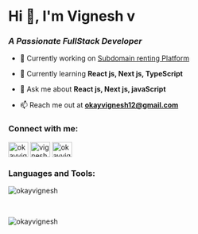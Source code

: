 <h1 >Hi 👋, I'm Vignesh v</h1>
<h3 ><i>A Passionate FullStack Developer</i></h3>


- 🔭 Currently working on [Subdomain renting Platform](https://domainrental.in/)

- 🌱 Currently learning **React js, Next js, TypeScript**

- 💬 Ask me about **React js, Next js, javaScript**

- 📫 Reach me out at **okayvignesh12@gmail.com**


<h3 align="left">Connect with me:</h3>
<p align="left">
<a href="https://twitter.com/okayvignesh" target="blank"><img align="center" src="https://raw.githubusercontent.com/rahuldkjain/github-profile-readme-generator/master/src/images/icons/Social/twitter.svg" alt="okayvignesh" height="30" width="40" /></a>
<a href="https://linkedin.com/in/vignesh-v-978a461b0" target="blank"><img align="center" src="https://raw.githubusercontent.com/rahuldkjain/github-profile-readme-generator/master/src/images/icons/Social/linked-in-alt.svg" alt="vignesh-v-978a461b0" height="30" width="40" /></a>
<a href="https://instagram.com/okayvignesh" target="blank"><img align="center" src="https://raw.githubusercontent.com/rahuldkjain/github-profile-readme-generator/master/src/images/icons/Social/instagram.svg" alt="okayvignesh" height="30" width="40" /></a>
</p>

<h3 align="left">Languages and Tools:</h3>

<p><img align="center" src="https://skillicons.dev/icons?i=js,react,ts,nextjs,html,css,sass,angular,aws,bash,bootstrap,docker,express,figma,git,githubactions,linux,nodejs&perline=6" alt="okayvignesh" /></p>
<br/>
<p><img align="center" src="https://github-readme-tech-stack.vercel.app/api/cards?theme=gotham&title=%20Current%20Stack&lineCount=3&line1=next.js,next.js,auto;tailwindcss,tailwind,auto;&line2=typescript,typescript,auto;express,express.js,auto;&line3=;nodedotjs,node.js,auto;&align=center&titleAlign=center&borderRadius=12.5&width=350" alt="okayvignesh" /></p>


